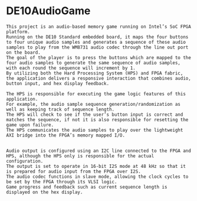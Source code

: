 # DE10AudioGame
	This project is an audio-based memory game running on Intel’s SoC FPGA platform. 
	Running on the DE10 Standard embedded board, it maps the four buttons to four unique audio samples and generates a sequence of these audio samples to play from the WM8731 audio codec through the line out port on the board. 
	The goal of the player is to press the buttons which are mapped to the four audio samples to generate the same sequence of audio samples, with each round the sequence will increment by 1.
	By utilizing both the Hard Processing System (HPS) and FPGA fabric, the application delivers a responsive interaction that combines audio, button input, and hex display feedback. 

	The HPS is responsible for executing the game logic features of this application. 
	For example, the audio sample sequence generation/randomization as well as keeping track of sequence length. 
	The HPS will check to see if the user’s button input is correct and matches the sequence, if not it is also responsible for resetting the game upon failure. 
	The HPS communicates the audio samples to play over the lightweight AXI bridge into the FPGA’s memory mapped I/O. 


	Audio output is configured using an I2C line connected to the FPGA and HPS, although the HPS only is responsible for the actual configuration. 
	The output is set to operate in 16-bit I2S mode at 48 kHz so that it is prepared for audio input from the FPGA over I2S. 
	The audio codec functions in slave mode, allowing the clock cycles to be set by the FPGA through its VLSI logic. 
	Game progress and feedback such as current sequence length is displayed on the hex display. 
